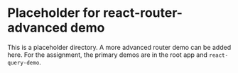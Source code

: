 # Placeholder for react-router-advanced demo

This is a placeholder directory. A more advanced router demo can be added here. For the assignment, the primary demos are in the root app and `react-query-demo`.

